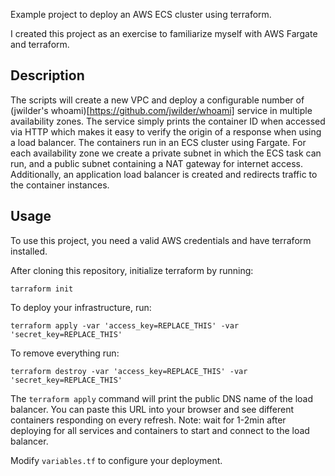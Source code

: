 Example project to deploy an AWS ECS cluster using terraform.

I created this project as an exercise to familiarize myself with AWS Fargate and terraform.

## Description

The scripts will create a new VPC and deploy a configurable number of (jwilder's whoami)[https://github.com/jwilder/whoami] service in multiple availability zones.
The service simply prints the container ID when accessed via HTTP which makes it easy to verify the origin of a response when using a load balancer.
The containers run in an ECS cluster using Fargate.
For each availability zone we create a private subnet in which the ECS task can run, and a public subnet containing a NAT gateway for internet access.
Additionally, an application load balancer is created and redirects traffic to the container instances.


## Usage

To use this project, you need a valid AWS credentials and have terraform installed.

After cloning this repository, initialize terraform by running:

```tarraform init```

To deploy your infrastructure, run:

```terraform apply -var 'access_key=REPLACE_THIS' -var 'secret_key=REPLACE_THIS'```

To remove everything run:

```terraform destroy -var 'access_key=REPLACE_THIS' -var 'secret_key=REPLACE_THIS'```


The ```terraform apply``` command will print the public DNS name of the load balancer. You can paste this URL into your browser and see different containers responding on every refresh. Note: wait for 1-2min after deploying for all services and containers to start and connect to the load balancer.

Modify ```variables.tf``` to configure your deployment.